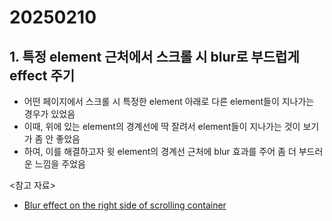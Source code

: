 # 20250210

## 1. 특정 element 근처에서 스크롤 시 blur로 부드럽게 effect 주기

- 어떤 페이지에서 스크롤 시 특정한 element 아래로 다른 element들이 지나가는 경우가 있었음
- 이때, 위에 있는 element의 경계선에 딱 잘려서 element들이 지나가는 것이 보기가 좀 안 좋았음
- 하여, 이를 해결하고자 윗 element의 경계선 근처에 blur 효과를 주어 좀 더 부드러운 느낌을 주었음

<참고 자료>
- [Blur effect on the right side of scrolling container](https://stackoverflow.com/questions/62091746/blur-effect-on-the-right-side-of-scrolling-container)